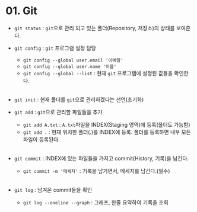 # 01. Git

+ `git status` : `git`으로 관리 되고 있는 폴더(Repository, 저장소)의 상태를 보여준다.

+ `git config` : `git` 프로그램 설정 담당
  + `git config --global user.email '이메일'`
  + `git config --global user.name '이름'`
  + `git config --global --list` : 현재 `git` 프로그램에 설정된 값들을 확인한다.
  
  <br>
  
  
  
+ `git init` : 현재 폴더를 `git`으로 관리하겠다는 선언(초기화)

+ `git add` : `git`으로 관리할 파일들을 추가
  + `git add A.txt` : `A.txt`파일을 INDEX(Staging 영역)에 등록(폴더도 가능함)
  + `git add .` :  현재 위치한 폴더(.)를 INDEX에 등록. 폴더를 등록하면 내부 모든 파일이 등록된다.
  
  <br>
  
  
  
+ `git commit` : INDEX에 있는 파일들을 가지고 commit(History, 기록)을 남긴다.
  
  + `git commit -m '메세지'` : 기록을 남기면서, 메세지를 남긴다.(필수)
  
  <br>
  
  
  
+ `git log` : 남겨온 commit들을 확인
  
  + `git log --oneline --graph` : 그래프, 한줄 요약하여 기록을 조회



